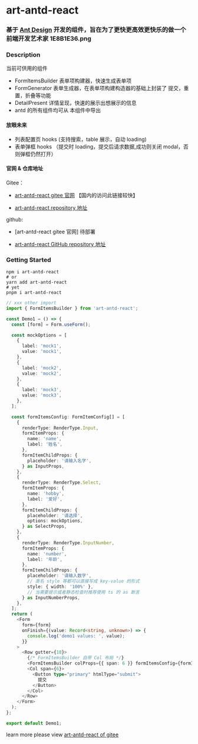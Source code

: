 # art-antd-react

### 基于 [Ant Design](https://ant-design.gitee.io/components/overview-cn/) 开发的组件，旨在为了更快更高效更快乐的做一个前端开发艺术家 1E8B1E36.png

### Description

当前可供用的组件

- FormItemsBuilder 表单项构建器，快速生成表单项
- FormGenerator 表单生成器，在表单项构建构造器的基础上封装了 提交，重置，折叠等功能
- DetailPresent 详情呈现，快速的展示出想展示的信息
- antd 的所有组件均可从 本组件中导出

#### 放眼未来

- 列表配置页 hooks (支持搜索，table 展示，自动 loading)
- 表单弹框 hooks （提交时 loading，提交后请求数据,成功则关闭 modal，否则弹框仍然打开）

#### 官网 & 仓库地址

Gitee：

- [art-antd-react gitee 官网](https://quankehao.gitee.io/art-antd-react) 【国内的访问此链接较快】

- [art-antd-react repository 地址](https://gitee.com/quankehao/art-antd-react/pages)

github: 
- [art-antd-react gitee 官网] 待部署

- [art-antd-react GitHub repository 地址](https://github.com/Kehao33/art-antd-react)

### Getting Started

```shell
npm i art-antd-react
# or
yarn add art-antd-react
# yet
pnpm i art-antd-react
```

```typescript
// xxx other import
import { FormItemsBuilder } from 'art-antd-react';

const Demo1 = () => {
  const [form] = Form.useForm();

  const mockOptions = [
    {
      label: 'mock1',
      value: 'mock1',
    },
    {
      label: 'mock2',
      value: 'mock2',
    },
    {
      label: 'mock3',
      value: 'mock3',
    },
  ];

  const formItemsConfig: FormItemConfig[] = [
    {
      renderType: RenderType.Input,
      formItemProps: {
        name: 'name',
        label: '姓名',
      },
      formItemChildProps: {
        placeholder: '请输入名字',
      } as InputProps,
    },
    {
      renderType: RenderType.Select,
      formItemProps: {
        name: 'hobby',
        label: '爱好',
      },
      formItemChildProps: {
        placeholder: '请选择',
        options: mockOptions,
      } as SelectProps,
    },
    {
      renderType: RenderType.InputNumber,
      formItemProps: {
        name: 'number',
        label: '年龄',
      },
      formItemChildProps: {
        placeholder: '请输入数字',
        // 类名 style 等都可以直接写成 key-value 的形式
        style: { width: '100%' },
        // 当需要提示或者静态检查时推荐使用 ts 的 as 断言
      } as InputNumberProps,
    },
  ];
  return (
    <Form
      form={form}
      onFinish={(value: Record<string, unknown>) => {
        console.log('demo1 values: ', value);
      }}
    >
      <Row gutter={18}>
        {/* FormItemsBuilder 自带 Col 布局 */}
        <FormItemsBuilder colProps={{ span: 6 }} formItemsConfig={formItemsConfig} />
        <Col span={6}>
          <Button type="primary" htmlType="submit">
            提交
          </Button>
        </Col>
      </Row>
    </Form>
  );
};

export default Demo1;
```

learn more please view [art-antd-react of gitee](https://quankehao.gitee.io/art-antd-react)
